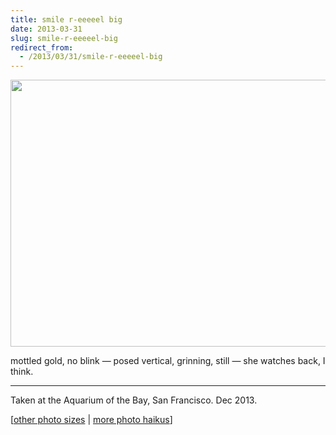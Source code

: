 ```yaml
---
title: smile r-eeeeel big
date: 2013-03-31
slug: smile-r-eeeeel-big
redirect_from:
  - /2013/03/31/smile-r-eeeeel-big
---
```


<p class="haiku"><a href="http://www.flickr.com/photos/daniel_hardman/8332547204/"><img class="aligncenter" alt="" src="http://farm9.staticflickr.com/8491/8332547204_5e0aa50da4_z.jpg" width="640" height="427" /></a></p>
<p class="haiku">mottled gold, no blink &mdash; 
posed vertical, grinning, still &mdash; 
she watches back, I think.</p>


<hr />

Taken at the Aquarium of the Bay, San Francisco. Dec 2013.

[<a href="http://www.flickr.com/photos/daniel_hardman/8332547204/sizes/l/" target="_blank">other photo sizes</a> | <a href="http://sivanea.com/category/photos/">more photo haikus</a>]